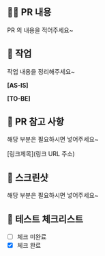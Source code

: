 💁‍♂️ PR 내용
----
PR 의 내용을 적어주세요~

🙏 작업
----
작업 내용을 정리해주세요~

**[AS-IS]**

**[TO-BE]**


🙈 PR 참고 사항
----
해당 부분은 필요하시면 넣어주세요~

[링크제목](링크 URL 주소)


📸 스크린샷
----
해당 부분은 필요하시면 넣어주세요~

🤖 테스트 체크리스트
----
- [ ] 체크 미완료
- [x] 체크 완료
